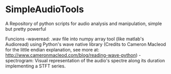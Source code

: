 # SimpleAudioTools
A Repository of python scripts for audio analysis and manipulation, simple but pretty powerful

Funcions
-waveread: .wav file into numpy array tool (like matlab's Audioread) using Python's wave native library
  (Credits to Cameron Macleod for the little endian explanation, see more at: http://www.cameronmacleod.com/blog/reading-wave-python)
-spectrogram: Visual representation of the audio's spectre along its duration implementing a STFT series.
